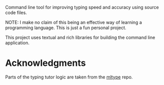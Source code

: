 
Command line tool for improving typing speed and accuracy using source code files.

NOTE: I make no claim of this being an effective way of learning a programming language. This is just a fun personal project.

This project uses textual and rich libraries for building the command line application.

# Acknowledgments
Parts of the typing tutor logic are taken from the [mltype](https://github.com/jankrepl/mltype) repo.